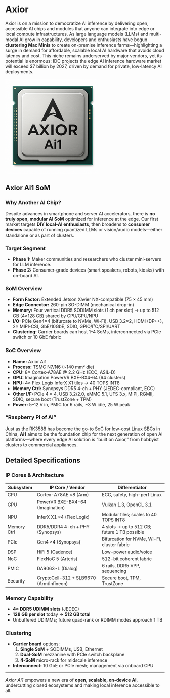 # Axior

Axior is on a mission to democratize AI inference by delivering open, accessible AI chips and modules that anyone can integrate into edge or local compute infrastructures.  As large language models (LLMs) and multi-modal AI grow in capability, developers and enthusiasts have begun **clustering Mac Minis** to create on-premise inference farms—highlighting a surge in demand for affordable, scalable local AI hardware that avoids cloud latency and cost.  This niche remains underserved by major vendors, yet its potential is enormous: IDC projects the edge AI inference hardware market will exceed \$7 billion by 2027, driven by demand for private, low-latency AI deployments.

<img src="./Ai1_render.png" width="300">

## Axior Ai1 SoM

### Why Another AI Chip?
Despite advances in smartphone and server AI accelerators, there is **no truly open, modular AI SoM** optimized for inference at the edge.  Our first market targets **DIY local-AI enthusiasts**, then broadens to **consumer devices** capable of running quantized LLMs or vision/audio models—either standalone or as part of clusters.

### Target Segment
- **Phase 1:** Maker communities and researchers who cluster mini-servers for LLM inference.  
- **Phase 2:** Consumer-grade devices (smart speakers, robots, kiosks) with on-board AI.  

### SoM Overview
- **Form Factor:** Extended Jetson Xavier NX-compatible (75 × 45 mm)  
- **Edge Connector:** 260-pin SO-DIMM (mechanical drop-in)  
- **Memory:** Four vertical DDR5 SODIMM slots (1 ch per slot) → up to 512 GB (4×128 GB) shared by CPU/GPU/NPU  
- **I/O:** PCIe Gen4×4 (bifurcate to NVMe, Wi-Fi), USB 3.2×2, HDMI (DP++), 2× MIPI-CSI, GbE/10GbE, SDIO, GPIO/I²C/SPI/UART  
- **Clustering:** Carrier boards can host 1–4 SoMs, interconnected via PCIe switch or 10 GbE fabric  

### SoC Overview
- **Name:** Axior Ai1  
- **Process:** TSMC N7/N6 (~140 mm² die)  
- **CPU:** 8× Cortex-A78AE @ 2.2 GHz (ECC, ASIL-D)  
- **GPU:** Imagination PowerVR BXE-BX4-64 (64 clusters)  
- **NPU:** 4× Flex Logix InferX X1 tiles → 40 TOPS INT8  
- **Memory Ctrl:** Synopsys DDR5 4-ch + PHY (JEDEC-compliant, ECC)  
- **Other I/F:** PCIe 4 × 4, USB 3.2/2.0, eMMC 5.1, UFS 3.x, MIPI, RGMII, SDIO, secure boot (TrustZone + TPM)  
- **Power:** 5–12 V in, PMIC for 6 rails, ~3 W idle, 25 W peak  

### “Raspberry Pi of AI”
Just as the RK3588 has become the go-to SoC for low-cost Linux SBCs in China, **Ai1** aims to be the foundation chip for the next generation of open AI platforms—where every edge AI solution is “built on Axior,” from hobbyist clusters to commercial appliances.

## Detailed Specifications

### IP Cores & Architecture

| Subsystem      | IP Core / Vendor                          | Differentiator                                       |
|----------------|-------------------------------------------|------------------------------------------------------|
| CPU            | Cortex-A78AE ×8 (Arm)                     | ECC, safety, high-perf Linux                         |
| GPU            | PowerVR BXE-BX4-64 (Imagination)          | Vulkan 1.3, OpenCL 3.1                               |
| NPU            | InferX X1 ×4 (Flex Logix)                 | Modular tiles; scales to 40 TOPS INT8                |
| Memory Ctrl    | DDR5/DDR4 4-ch + PHY (Synopsys)           | 4 slots → up to 512 GB; future 1 TB possible          |
| PCIe           | Gen4 ×4 (Synopsys)                        | Bifurcation for NVMe, Wi-Fi, cluster fabric          |
| DSP            | HiFi 5 (Cadence)                          | Low-power audio/voice                               |
| NoC            | FlexNoC 5 (Arteris)                       | 512-bit coherent fabric                              |
| PMIC           | DA9063-L (Dialog)                         | 6 rails, DDR5 VPP, sequencing                        |
| Security       | CryptoCell-312 + SLB9670 (Arm/Infineon)    | Secure boot, TPM, TrustZone                         |

### Memory Capability

- **4× DDR5 UDIMM slots** (JEDEC)  
- **128 GB per slot** today → **512 GB total**  
- Unbuffered UDIMMs; future quad-rank or RDIMM modes approach 1 TB

### Clustering

- **Carrier board** options:
  1. **Single SoM** + SODIMMs, USB, Ethernet
  2. **Dual-SoM** mezzanine with PCIe switch backplane
  3. **4-SoM** micro-rack for midscale inference  
- **Interconnect:** 10 GbE or PCIe mesh; management via onboard CPU  

---

*Axior Ai1* empowers a new era of **open, scalable, on-device AI**, undercutting closed ecosystems and making local inference accessible to all.
